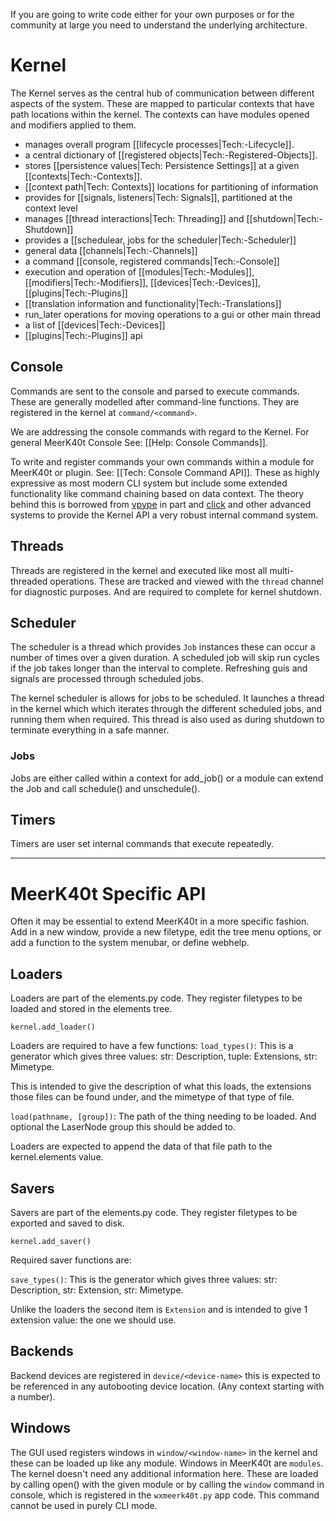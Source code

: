 If you are going to write code either for your own purposes or for the community at large you need to understand the underlying architecture.

# Kernel

The Kernel serves as the central hub of communication between different aspects of the system. These are mapped to particular contexts that have path locations within the kernel. The contexts can have modules opened and modifiers applied to them.

* manages overall program [[lifecycle processes|Tech:-Lifecycle]].
* a central dictionary of [[registered objects|Tech:-Registered-Objects]].
* stores [[persistence values|Tech: Persistence Settings]] at a given [[contexts|Tech:-Contexts]].
* [[context path|Tech: Contexts]] locations for partitioning of information
* provides for [[signals, listeners|Tech: Signals]], partitioned at the context level
* manages [[thread interactions|Tech: Threading]] and [[shutdown|Tech:-Shutdown]]
* provides a [[schedulear, jobs for the scheduler|Tech:-Scheduler]]
* general data [[channels|Tech:-Channels]]
* a command [[console, registered commands|Tech:-Console]]
* execution and operation of [[modules|Tech:-Modules]], [[modifiers|Tech:-Modifiers]], [[devices|Tech:-Devices]], [[plugins|Tech:-Plugins]]
* [[translation information and functionality|Tech:-Translations]]
* run_later operations for moving operations to a gui or other main thread
* a list of [[devices|Tech:-Devices]]
* [[plugins|Tech:-Plugins]] api

## Console
Commands are sent to the console and parsed to execute commands. These are generally modelled after command-line functions. They are registered in the kernel at `command/<command>`.

We are addressing the console commands with regard to the Kernel. For general MeerK40t Console See: [[Help: Console Commands]].

To write and register commands your own commands within a module for MeerK40t or plugin. See: [[Tech: Console Command API]]. These as highly expressive as most modern CLI system but include some extended functionality like command chaining based on data context. The theory behind this is borrowed from [vpype](https://github.com/abey79/vpype) in part and [click](https://click.palletsprojects.com/en/7.x/) and other advanced systems to provide the Kernel API a very robust internal command system.


## Threads
Threads are registered in the kernel and executed like most all multi-threaded operations. These are tracked and viewed with the `thread` channel for diagnostic purposes. And are required to complete for kernel shutdown.

## Scheduler

The scheduler is a thread which provides `Job` instances these can occur a number of times over a given duration. A scheduled job will skip run cycles if the job takes longer than the interval to complete. Refreshing guis and signals are processed through scheduled jobs.

The kernel scheduler is allows for jobs to be scheduled. It launches a thread in the kernel which which iterates through the different scheduled jobs, and running them when required. This thread is also used as during shutdown to terminate everything in a safe manner.

### Jobs
Jobs are either called within a context for add_job() or a module can extend the Job and call schedule() and unschedule().

## Timers
Timers are user set internal commands that execute repeatedly.


***

# MeerK40t Specific API

Often it may be essential to extend MeerK40t in a more specific fashion. Add in a new window, provide a new filetype, edit the tree menu options, or add a function to the system menubar, or define webhelp.

## Loaders
Loaders are part of the elements.py code. They register filetypes to be loaded and stored in the elements tree.

`kernel.add_loader()`

Loaders are required to have a few functions:
`load_types()`: This is a generator which gives three values: str: Description, tuple: Extensions, str: Mimetype.

This is intended to give the description of what this loads, the extensions those files can be found under, and the mimetype of that type of file.

`load(pathname, [group])`: The path of the thing needing to be loaded. And optional the LaserNode group this should be added to.

Loaders are expected to append the data of that file path to the kernel.elements value.

## Savers
Savers are part of the elements.py code. They register filetypes to be exported and saved to disk.

`kernel.add_saver()`

Required saver functions are:

`save_types()`: This is the generator which gives three values: str: Description, str: Extension, str: Mimetype.

Unlike the loaders the second item is `Extension` and is intended to give 1 extension value: the one we should use.

## Backends

Backend devices are registered in `device/<device-name>` this is expected to be referenced in any autobooting device location. (Any context starting with a number).

## Windows

The GUI used registers windows in `window/<window-name>` in the kernel and these can be loaded up like any module. Windows in MeerK40t are `modules`. The kernel doesn't need any additional information here. These are loaded by calling open() with the given module or by calling the `window` command in console, which is registered in the `wxmeerk40t.py` app code. This command cannot be used in purely CLI mode.

